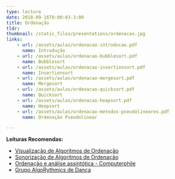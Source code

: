 ```yaml
---
type: lecture
date: 2018-09-16T0:00:03-3:00
title: Ordenação
tldr: 
thumbnail: /static_files/presentations/ordenacao.jpg
links: 
    - url: /assets/aulas/ordenacao-introducao.pdf
      name: Introdução
    - url: /assets/aulas/ordenacao-bubblesort.pdf
      name: Bubblesort
    - url: /assets/aulas/ordenacao-insertionsort.pdf
      name: Insertionsort
    - url: /assets/aulas/ordenacao-mergesort.pdf
      name: Mergesort
    - url: /assets/aulas/ordenacao-quicksort.pdf
      name: Quicksort
    - url: /assets/aulas/ordenacao-heapsort.pdf
      name: Heapsort
    - url: /assets/aulas/ordenacao-metodos-pseudolineares.pdf
      name: Ordenação Pseudolinear

---
```


**Leituras Recomendas:**
- [Visualização de Algoritmos de Ordenação](https://visualgo.net/en/sorting)
- [Sonorização de Algoritmos de Ordenação](https://www.youtube.com/watch?v=kPRA0W1kECg) 
- [Ordenação e análise assintótica - Computerphile](https://www.youtube.com/watch?v=kgBjXUE_Nwc)
- [Grupo AlgoRythmics de Dança](https://www.youtube.com/channel/UCIqiLefbVHsOAXDAxQJH7Xw)